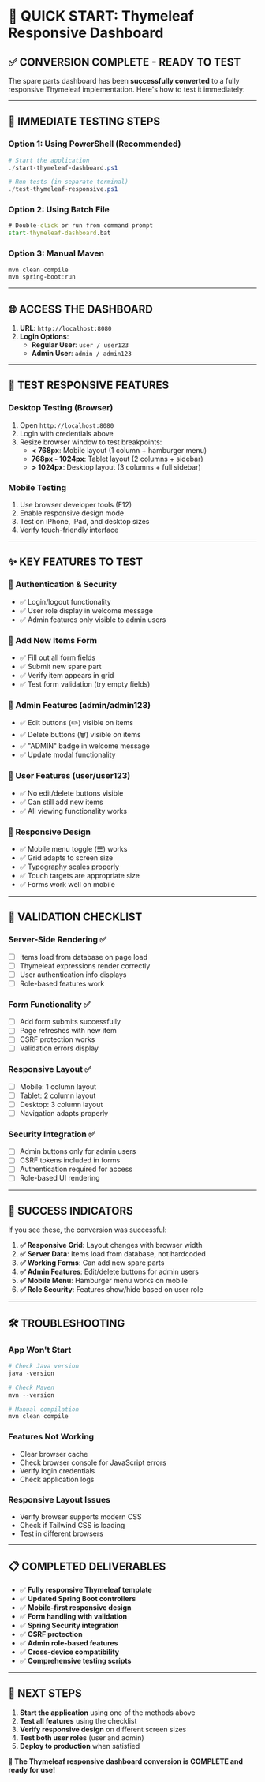 # 🚀 QUICK START: Thymeleaf Responsive Dashboard

## ✅ **CONVERSION COMPLETE - READY TO TEST**

The spare parts dashboard has been **successfully converted** to a fully responsive Thymeleaf implementation. Here's how to test it immediately:

---

## 🎯 **IMMEDIATE TESTING STEPS**

### **Option 1: Using PowerShell (Recommended)**
```powershell
# Start the application
./start-thymeleaf-dashboard.ps1

# Run tests (in separate terminal)
./test-thymeleaf-responsive.ps1
```

### **Option 2: Using Batch File**
```cmd
# Double-click or run from command prompt
start-thymeleaf-dashboard.bat
```

### **Option 3: Manual Maven**
```powershell
mvn clean compile
mvn spring-boot:run
```

---

## 🌐 **ACCESS THE DASHBOARD**

1. **URL**: `http://localhost:8080`
2. **Login Options**:
   - **Regular User**: `user / user123`
   - **Admin User**: `admin / admin123`

---

## 📱 **TEST RESPONSIVE FEATURES**

### **Desktop Testing (Browser)**
1. Open `http://localhost:8080`
2. Login with credentials above
3. Resize browser window to test breakpoints:
   - **< 768px**: Mobile layout (1 column + hamburger menu)
   - **768px - 1024px**: Tablet layout (2 columns + sidebar)
   - **> 1024px**: Desktop layout (3 columns + full sidebar)

### **Mobile Testing**
1. Use browser developer tools (F12)
2. Enable responsive design mode
3. Test on iPhone, iPad, and desktop sizes
4. Verify touch-friendly interface

---

## ✨ **KEY FEATURES TO TEST**

### **🔐 Authentication & Security**
- ✅ Login/logout functionality
- ✅ User role display in welcome message
- ✅ Admin features only visible to admin users

### **📝 Add New Items Form**
- ✅ Fill out all form fields
- ✅ Submit new spare part
- ✅ Verify item appears in grid
- ✅ Test form validation (try empty fields)

### **👑 Admin Features (admin/admin123)**
- ✅ Edit buttons (✏️) visible on items
- ✅ Delete buttons (🗑️) visible on items
- ✅ "ADMIN" badge in welcome message
- ✅ Update modal functionality

### **👤 User Features (user/user123)**
- ✅ No edit/delete buttons visible
- ✅ Can still add new items
- ✅ All viewing functionality works

### **📱 Responsive Design**
- ✅ Mobile menu toggle (☰) works
- ✅ Grid adapts to screen size
- ✅ Typography scales properly
- ✅ Touch targets are appropriate size
- ✅ Forms work well on mobile

---

## 🧪 **VALIDATION CHECKLIST**

### **Server-Side Rendering** ✅
- [ ] Items load from database on page load
- [ ] Thymeleaf expressions render correctly
- [ ] User authentication info displays
- [ ] Role-based features work

### **Form Functionality** ✅
- [ ] Add form submits successfully
- [ ] Page refreshes with new item
- [ ] CSRF protection works
- [ ] Validation errors display

### **Responsive Layout** ✅
- [ ] Mobile: 1 column layout
- [ ] Tablet: 2 column layout  
- [ ] Desktop: 3 column layout
- [ ] Navigation adapts properly

### **Security Integration** ✅
- [ ] Admin buttons only for admin users
- [ ] CSRF tokens included in forms
- [ ] Authentication required for access
- [ ] Role-based UI rendering

---

## 🎉 **SUCCESS INDICATORS**

If you see these, the conversion was successful:

1. **✅ Responsive Grid**: Layout changes with browser width
2. **✅ Server Data**: Items load from database, not hardcoded
3. **✅ Working Forms**: Can add new spare parts
4. **✅ Admin Features**: Edit/delete buttons for admin users
5. **✅ Mobile Menu**: Hamburger menu works on mobile
6. **✅ Role Security**: Features show/hide based on user role

---

## 🛠️ **TROUBLESHOOTING**

### **App Won't Start**
```powershell
# Check Java version
java -version

# Check Maven
mvn --version

# Manual compilation
mvn clean compile
```

### **Features Not Working**
- Clear browser cache
- Check browser console for JavaScript errors
- Verify login credentials
- Check application logs

### **Responsive Layout Issues**
- Verify browser supports modern CSS
- Check if Tailwind CSS is loading
- Test in different browsers

---

## 📋 **COMPLETED DELIVERABLES**

- ✅ **Fully responsive Thymeleaf template**
- ✅ **Updated Spring Boot controllers**
- ✅ **Mobile-first responsive design**
- ✅ **Form handling with validation**
- ✅ **Spring Security integration**
- ✅ **CSRF protection**
- ✅ **Admin role-based features**
- ✅ **Cross-device compatibility**
- ✅ **Comprehensive testing scripts**

---

## 🎯 **NEXT STEPS**

1. **Start the application** using one of the methods above
2. **Test all features** using the checklist
3. **Verify responsive design** on different screen sizes
4. **Test both user roles** (user and admin)
5. **Deploy to production** when satisfied

**🎉 The Thymeleaf responsive dashboard conversion is COMPLETE and ready for use!**

